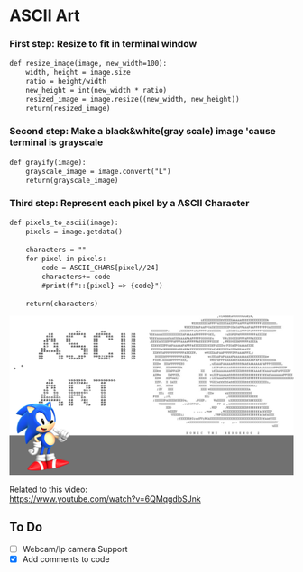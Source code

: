 ASCII Art
==========


### First step: Resize to fit in terminal window
    def resize_image(image, new_width=100):
        width, height = image.size
        ratio = height/width
        new_height = int(new_width * ratio)
        resized_image = image.resize((new_width, new_height))
        return(resized_image)

### Second step: Make a black&white(gray scale) image 'cause terminal is grayscale

    def grayify(image):
        grayscale_image = image.convert("L")
        return(grayscale_image)
    
### Third step: Represent each pixel by a ASCII Character
    def pixels_to_ascii(image):
        pixels = image.getdata()

        characters = ""
        for pixel in pixels:
            code = ASCII_CHARS[pixel//24]
            characters+= code
            #print(f"::{pixel} => {code}")

        return(characters) 

![Banner](banner.png)


Related to this video:  
https://www.youtube.com/watch?v=6QMqgdbSJnk   

To Do
-----    

- [ ] Webcam/Ip camera Support  
- [x] Add comments to code
